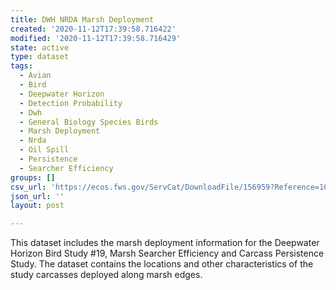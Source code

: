 ```yaml
---
title: DWH NRDA Marsh Deployment
created: '2020-11-12T17:39:58.716422'
modified: '2020-11-12T17:39:58.716429'
state: active
type: dataset
tags:
  - Avian
  - Bird
  - Deepwater Horizon
  - Detection Probability
  - Dwh
  - General Biology Species Birds
  - Marsh Deployment
  - Nrda
  - Oil Spill
  - Persistence
  - Searcher Efficiency
groups: []
csv_url: 'https://ecos.fws.gov/ServCat/DownloadFile/156959?Reference=105636'
json_url: ''
layout: post

---
```

This dataset includes the marsh deployment information for the Deepwater Horizon Bird Study #19, Marsh Searcher Efficiency and Carcass Persistence Study.  The dataset contains the locations and other characteristics of the study carcasses deployed along marsh edges.

